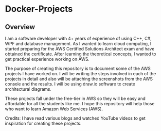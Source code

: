 # Docker-Projects

## Overview

I am a software developer with 4+ years of experience of using C++, C#, WPF and database management. As I wanted to learn cloud computing, I started preparing for the AWS Certified Solutions Architect exam and have obtained the certificate. After learning the theoretical concepts, I wanted to get practical experience working on AWS. 

The purpose of creating this repository is to document some of the AWS projects I have worked on. I will be writing the steps involved in each of the projects in detail and also will be attaching the screenshots from the AWS console and the results. I will be using draw.io software to create architectural diagrams. 

These projects fall under the free-tier in AWS so they will be easy and affordable for all the students like me. I hope this repository will help those who want to learn Amazon Web Services (AWS).

Credits: I have read various blogs and watched YouTube videos to get inspiration for creating these projects.

